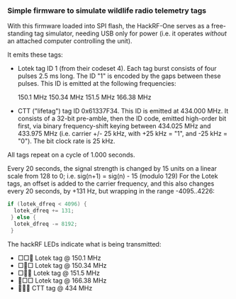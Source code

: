 ### Simple firmware to simulate wildlife radio telemetry tags ###

With this firmware loaded into SPI flash, the HackRF-One serves
as a free-standing tag simulator, needing USB only for power
(i.e. it operates *without* an attached computer controlling the
unit).

It emits these tags:

- Lotek tag ID 1 (from their codeset 4).  Each tag burst consists of four
  pulses 2.5 ms long.  The ID "1" is encoded by the gaps between these
  pulses.  This ID is emitted at the following frequencies:

  150.1  MHz
  150.34 MHz
  151.5  MHz
  166.38 MHz

- CTT ("lifetag") tag ID 0x61337F34.  This ID is emitted at 434.000
  MHz.  It consists of a 32-bit pre-amble, then the ID code, emitted
  high-order bit first, via binary frequency-shift keying between
  434.025 MHz and 433.975 MHz (i.e. carrier +/- 25 kHz, with +25 kHz =
  "1", and -25 kHz = "0").  The bit clock rate is 25 kHz.

All tags repeat on a cycle of 1.000 seconds.

Every 20 seconds, the signal strength is changed by 15 units on a
linear scale from 128 to 0; i.e. sig(n+1) = sig(n) - 15 (modulo 129)
For the Lotek tags, an offset is added to the carrier frequency, and
this also changes every 20 seconds, by +131 Hz, but wrapping in the range
-4095..4226:
```C
if (lotek_dfreq < 4096) {
  lotek_dfreq += 131;
 } else {
  lotek_dfreq -= 8192;
 }
```

The hackRF LEDs indicate what is being transmitted:

 - □□🔴 Lotek tag @ 150.1 MHz
 - □💛□ Lotek tag @ 150.34 MHz
 - □💛🔴 Lotek tag @ 151.5 MHz
 - 💚□□ Lotek tag @ 166.38 MHz
 - 💚💛🔴 CTT tag @ 434 MHz
